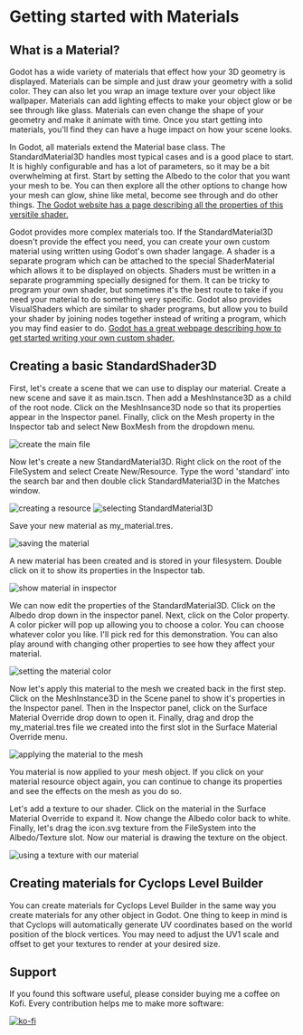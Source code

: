 # Getting started with Materials


## What is a Material?

Godot has a wide variety of materials that effect how your 3D geometry is displayed.  Materials can be simple and just draw your geometry with a solid color.  They can also let you wrap an image texture over your object like wallpaper.  Materials can add lighting effects to make your object glow or be see through like glass.  Materials can even change the shape of your geometry and make it animate with time.  Once you start getting into materials, you'll find they can have a huge impact on how your scene looks.

In Godot, all materials extend the Material base class.  The StandardMaterial3D handles most typical cases and is a good place to start.  It is highly configurable and has a lot of parameters, so it may be a bit overwhelming at first.  Start by setting the Albedo to the color that you want your mesh to be.  You can then explore all the other options to change how your mesh can glow, shine like metal, become see through and do other things.  [The Godot website has a page describing all the properties of this versitile shader.](https://docs.godotengine.org/en/stable/tutorials/3d/standard_material_3d.html)

Godot provides more complex materials too.  If the StandardMaterial3D doesn't provide the effect you need, you can create your own custom material using written using Godot's own shader langage.  A shader is a separate program which can be attached to the special ShaderMaterial which allows it to be displayed on objects.  Shaders must be written in a separate programming specially designed for them.  It can be tricky to program your own shader, but sometimes it's the best route to take if you need your material to do something very specific.  Godot also provides VisualShaders which are similar to shader programs, but allow you to build your shader by joining nodes together instead of writing a program, which you may find easier to do.  [Godot has a great webpage describing how to get started writing your own custom shader.](https://docs.godotengine.org/en/stable/tutorials/shaders/your_first_shader/index.html)

## Creating a basic StandardShader3D

First, let's create a scene that we can use to display our material.  Create a new scene and save it as main.tscn.  Then add a MeshInstance3D as a child of the root node.  Click on the MeshInsance3D node so that its properties appear in the Inspector panel.  Finally, click on the Mesh property in the Inspector tab and select New BoxMesh from the dropdown menu.

![create the main file](quick_start_main_setup.png)

Now let's create a new StandardMaterial3D.  Right click on the root of the FileSystem and select Create New/Resource.  Type the word 'standard' into the search bar and then double click StandardMaterial3D in the Matches window.

![creating a resource](quick_start_create_resource.png)
![selecting StandardMaterial3D](quick_start_pick_standard_material_3d.png)

Save your new material as my_material.tres.

![saving the material](quick_start_save_material.png)

A new material has been created and is stored in your filesystem.  Double click on it to show its properties in the Inspector tab.

![show material in inspector](quick_start_show_material.png)

We can now edit the properties of the StandardMaterial3D.  Click on the Albedo drop down in the inspector panel.  Next, click on the Color property.  A color picker will pop up allowing you to choose a color.  You can choose whatever color you like.  I'll pick red for this demonstration.  You can also play around with changing other properties to see how they affect your material.

![setting the material color](quick_start_change_color.png)

Now let's apply this material to the mesh we created back in the first step.  Click on the MeshInstance3D in the Scene panel to show it's properties in the Inspector panel.  Then in the Inspector panel, click on the Surface Material Override drop down to open it.  Finally, drag and drop the my_material.tres file we created into the first slot in the Surface Material Override menu.

![applying the material to the mesh](quick_start_applying_material.png)

You material is now applied to your mesh object.  If you click on your material resource object again, you can continue to change its properties and see the effects on the mesh as you do so.

Let's add a texture to our shader.  Click on the material in the Surface Material Override to expand it.  Now change the Albedo color back to white.  Finally, let's drag the icon.svg texture from the FileSystem into the Albedo/Texture slot.  Now our material is drawing the texture on the object.

![using a texture with our material](quick_start_applying_texture.png)


## Creating materials for Cyclops Level Builder

You can create materials for Cyclops Level Builder in the same way you create materials for any other object in Godot.  One thing to keep in mind is that Cyclops will automatically generate UV coordinates based on the world position of the block vertices.  You may need to adjust the UV1 scale and offset to get your textures to render at your desired size.


## Support

If you found this software useful, please consider buying me a coffee on Kofi.  Every contribution helps me to make more software:

[![ko-fi](https://ko-fi.com/img/githubbutton_sm.svg)](https://ko-fi.com/Y8Y43J6OB)



